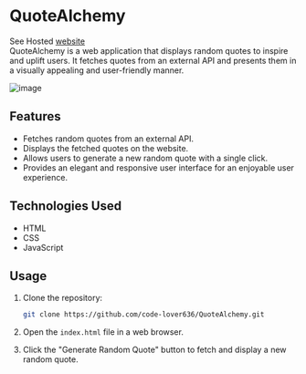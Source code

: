 # QuoteAlchemy
See Hosted [website](https://code-lover636.github.io/QuoteAlchemy/) <br>
QuoteAlchemy is a web application that displays random quotes to inspire and uplift users. It fetches quotes from an external API and presents them in a visually appealing and user-friendly manner.


![image](https://github.com/code-lover636/QuoteAlchemy/assets/77882744/b903b709-9a61-4ca4-baed-19e4a114211b)

## Features

- Fetches random quotes from an external API.
- Displays the fetched quotes on the website.
- Allows users to generate a new random quote with a single click.
- Provides an elegant and responsive user interface for an enjoyable user experience.

## Technologies Used

- HTML
- CSS
- JavaScript

## Usage

1. Clone the repository:

   ```bash
   git clone https://github.com/code-lover636/QuoteAlchemy.git
   ```

2. Open the `index.html` file in a web browser.

3. Click the "Generate Random Quote" button to fetch and display a new random quote.

